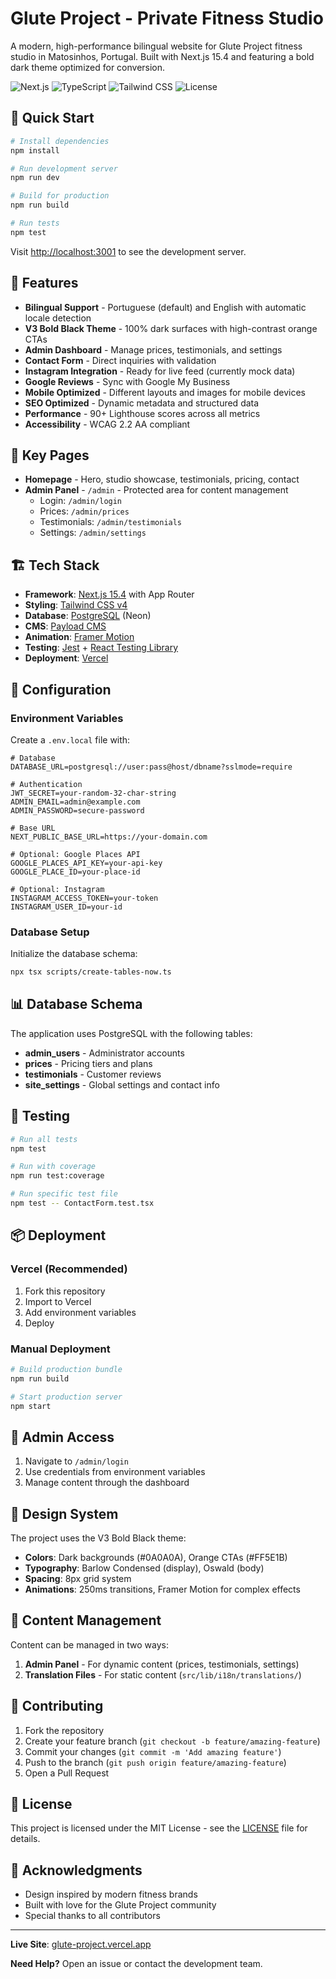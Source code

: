 # Glute Project - Private Fitness Studio

A modern, high-performance bilingual website for Glute Project fitness studio in Matosinhos, Portugal. Built with Next.js 15.4 and featuring a bold dark theme optimized for conversion.

![Next.js](https://img.shields.io/badge/Next.js-15.4-black?style=for-the-badge&logo=next.js)
![TypeScript](https://img.shields.io/badge/TypeScript-5.x-blue?style=for-the-badge&logo=typescript)
![Tailwind CSS](https://img.shields.io/badge/Tailwind_CSS-v4-38B2AC?style=for-the-badge&logo=tailwind-css)
![License](https://img.shields.io/badge/License-MIT-green?style=for-the-badge)

## 🚀 Quick Start

```bash
# Install dependencies
npm install

# Run development server
npm run dev

# Build for production
npm run build

# Run tests
npm test
```

Visit [http://localhost:3001](http://localhost:3001) to see the development server.

## 🎯 Features

- **Bilingual Support** - Portuguese (default) and English with automatic locale detection
- **V3 Bold Black Theme** - 100% dark surfaces with high-contrast orange CTAs
- **Admin Dashboard** - Manage prices, testimonials, and settings
- **Contact Form** - Direct inquiries with validation
- **Instagram Integration** - Ready for live feed (currently mock data)
- **Google Reviews** - Sync with Google My Business
- **Mobile Optimized** - Different layouts and images for mobile devices
- **SEO Optimized** - Dynamic metadata and structured data
- **Performance** - 90+ Lighthouse scores across all metrics
- **Accessibility** - WCAG 2.2 AA compliant

## 📱 Key Pages

- **Homepage** - Hero, studio showcase, testimonials, pricing, contact
- **Admin Panel** - `/admin` - Protected area for content management
  - Login: `/admin/login`
  - Prices: `/admin/prices`
  - Testimonials: `/admin/testimonials`
  - Settings: `/admin/settings`

## 🏗️ Tech Stack

- **Framework**: [Next.js 15.4](https://nextjs.org/) with App Router
- **Styling**: [Tailwind CSS v4](https://tailwindcss.com/)
- **Database**: [PostgreSQL](https://www.postgresql.org/) (Neon)
- **CMS**: [Payload CMS](https://payloadcms.com/)
- **Animation**: [Framer Motion](https://www.framer.com/motion/)
- **Testing**: [Jest](https://jestjs.io/) + [React Testing Library](https://testing-library.com/)
- **Deployment**: [Vercel](https://vercel.com/)

## 🔧 Configuration

### Environment Variables

Create a `.env.local` file with:

```env
# Database
DATABASE_URL=postgresql://user:pass@host/dbname?sslmode=require

# Authentication
JWT_SECRET=your-random-32-char-string
ADMIN_EMAIL=admin@example.com
ADMIN_PASSWORD=secure-password

# Base URL
NEXT_PUBLIC_BASE_URL=https://your-domain.com

# Optional: Google Places API
GOOGLE_PLACES_API_KEY=your-api-key
GOOGLE_PLACE_ID=your-place-id

# Optional: Instagram
INSTAGRAM_ACCESS_TOKEN=your-token
INSTAGRAM_USER_ID=your-id
```

### Database Setup

Initialize the database schema:

```bash
npx tsx scripts/create-tables-now.ts
```

## 📊 Database Schema

The application uses PostgreSQL with the following tables:

- **admin_users** - Administrator accounts
- **prices** - Pricing tiers and plans
- **testimonials** - Customer reviews
- **site_settings** - Global settings and contact info

## 🧪 Testing

```bash
# Run all tests
npm test

# Run with coverage
npm run test:coverage

# Run specific test file
npm test -- ContactForm.test.tsx
```

## 📦 Deployment

### Vercel (Recommended)

1. Fork this repository
2. Import to Vercel
3. Add environment variables
4. Deploy

### Manual Deployment

```bash
# Build production bundle
npm run build

# Start production server
npm start
```

## 🔐 Admin Access

1. Navigate to `/admin/login`
2. Use credentials from environment variables
3. Manage content through the dashboard

## 🎨 Design System

The project uses the V3 Bold Black theme:

- **Colors**: Dark backgrounds (#0A0A0A), Orange CTAs (#FF5E1B)
- **Typography**: Barlow Condensed (display), Oswald (body)
- **Spacing**: 8px grid system
- **Animations**: 250ms transitions, Framer Motion for complex effects

## 📝 Content Management

Content can be managed in two ways:

1. **Admin Panel** - For dynamic content (prices, testimonials, settings)
2. **Translation Files** - For static content (`src/lib/i18n/translations/`)

## 🤝 Contributing

1. Fork the repository
2. Create your feature branch (`git checkout -b feature/amazing-feature`)
3. Commit your changes (`git commit -m 'Add amazing feature'`)
4. Push to the branch (`git push origin feature/amazing-feature`)
5. Open a Pull Request

## 📄 License

This project is licensed under the MIT License - see the [LICENSE](LICENSE) file for details.

## 🙏 Acknowledgments

- Design inspired by modern fitness brands
- Built with love for the Glute Project community
- Special thanks to all contributors

---

**Live Site**: [glute-project.vercel.app](https://glute-project.vercel.app)

**Need Help?** Open an issue or contact the development team.